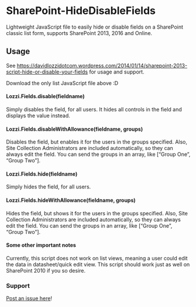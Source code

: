 # SharePoint-HideDisableFields
Lightweight JavaScript file to easily hide or disable fields on a SharePoint classic list form, supports SharePoint 2013, 2016 and Online.

## Usage ##
See https://davidlozzidotcom.wordpress.com/2014/01/14/sharepoint-2013-script-hide-or-disable-your-fields for usage and support.

Download the only list JavaScript file above :D

#### Lozzi.Fields.disable(fieldname)

Simply disables the field, for all users. It hides all controls in the field and displays the value instead.

#### Lozzi.Fields.disableWithAllowance(fieldname, groups)

Disables the field, but enables it for the users in the groups specified. Also, Site Collection Administrators are included automatically, so they can always edit the field. You can send the groups in an array, like [“Group One”, “Group Two”].

#### Lozzi.Fields.hide(fieldname)

Simply hides the field, for all users.

#### Lozzi.Fields.hideWithAllowance(fieldname, groups)

Hides the field, but shows it for the users in the groups specified. Also, Site Collection Administrators are included automatically, so they can always edit the field. You can send the groups in an array, like [“Group One”, “Group Two”].

#### Some other important notes

Currently, this script does not work on list views, meaning a user could edit the data in datasheet/quick edit view.
This script should work just as well on SharePoint 2010 if you so desire.

### Support ###
[Post an issue here](https://github.com/DavidLozzi/SharePoint-HideDisableFields/issues)!